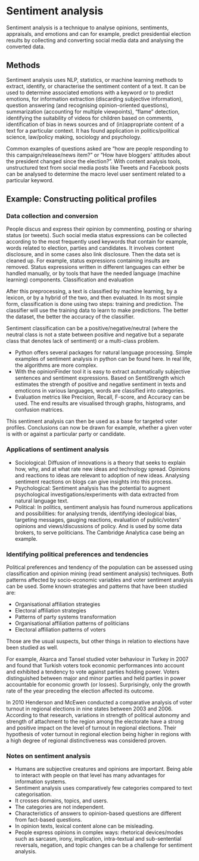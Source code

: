 # Sentiment analysis

Sentiment analysis is a technique to analyse opinions, sentiments, appraisals, and emotions and can for example, predict presidential election results by collecting and converting social media data and analysing the converted data.

## Methods
Sentiment analysis uses NLP, statistics, or machine learning methods to extract, identify, or characterise the sentiment content of a text. It can be used to determine associated emotions with a keyword or to predict emotions, for information extraction (discarding subjective information), question answering (and recognising opinion-oriented questions), summarization (accounting for multiple viewpoints), “flame” detection, identifying the suitability of videos for children based on comments, identification of bias in news sources and of (in)appropriate content of a text for a particular context. It has found application in politics/political science, law/policy making, sociology and psychology.

Common examples of questions asked are “how are people responding to this campaign/release/news item?” or “How have bloggers' attitudes about the president changed since the election?”. With content analysis tools, unstructured text from social media posts like Tweets and Facebook posts can be analysed to determine the macro level user sentiment related to a particular keyword.

## Example: Constructing political profiles

### Data collection and conversion

People discus and express their opinion by commenting, posting or sharing status (or tweets). Such social media status expressions can be collected according to the most frequently used keywords that contain for example, words related to election, parties and candidates. It involves content disclosure, and in some cases also link disclosure. Then the data set is cleaned up. For example, status expressions containing insults are removed. Status expressions written in different languages can either be handled manually, or by tools that have the needed language (machine learning) components.
Classification and evaluation

After this preprocessing, a text is classified by machine learning, by a lexicon, or by a hybrid of the two, and then evaluated. In its most simple form, classification is done using two steps: training and prediction. The classifier will use the training data to learn to make predictions. The better the dataset, the better the accuracy of the classifier.

Sentiment classification can be a positive/negative/neutral (where the neutral class is not a state between positive and negative but a separate class that denotes lack of sentiment) or a multi-class problem.

* Python offers several packages for natural language processing. Simple examples of sentiment analysis in python can be found here. In real life, the algorithms are more complex.
* With the opinionFinder tool it is easy to extract automatically subjective sentences and sentiment expressions. Based on SentiStrength which estimates the strength of positive and negative sentiment in texts and emoticons in various languages, words are classified into categories.
* Evaluation metrics like Precision, Recall, F-score, and Accuracy can be used. The end results are visualised through graphs, histograms, and confusion matrices.

This sentiment analysis can then be used as a base for targeted voter profiles. Conclusions can now be drawn for example, whether a given voter is with or against a particular party or candidate.

### Applications of sentiment analysis

* Sociological: Diffusion of innovations is a theory that seeks to explain how, why, and at what rate new ideas and technology spread. Opinions and reactions to ideas are relevant to adoption of new ideas. Analysing sentiment reactions on blogs can give insights into this process.
* Psychological: Sentiment analysis has the potential to augment psychological investigations/experiments with data extracted from natural language text.
* Political: In politics, sentiment analysis has found numerous applications and possibilities: for analysing trends, identifying ideological bias, targeting messages, gauging reactions, evaluation of public/voters' opinions and views/discussions of policy. And is used by some data brokers, to serve politicians. The Cambridge Analytica case being an example.

### Identifying political preferences and tendencies

Political preferences and tendency of the population can be assessed using classification and opinion mining (read sentiment analysis) techniques. Both patterns affected by socio-economic variables and voter sentiment analysis can be used. Some known strategies and patterns that have been studied are:

* Organisational affiliation strategies
* Electoral affiliation strategies
* Patterns of party systems transformation
* Organisational affiliation patterns of politicians
* Electoral affiliation patterns of voters

Those are the usual suspects, but other things in relation to elections have been studied as well.

For example, Akarca and Tansel studied voter behaviour in Turkey in 2007 and found that Turkish voters took economic performances into account and exhibited a tendency to vote against parties holding power. Voters distinguished between major and minor parties and held parties in power accountable for economic growth (or losses). Surprisingly, only the growth rate of the year preceding the election affected its outcome.

In 2010 Henderson and McEwen conducted a comparative analysis of voter turnout in regional elections in nine states between 2003 and 2006. According to that research, variations in strength of political autonomy and strength of attachment to the region among the electorate have a strong and positive impact on the level of turnout in regional elections. Their hypothesis of voter turnout in regional election being higher in regions with a high degree of regional distinctiveness was considered proven.

### Notes on sentiment analysis

* Humans are subjective creatures and opinions are important. Being able to interact with people on that level has many advantages for information systems.
* Sentiment analysis uses comparatively few categories compared to text categorisation.
* It crosses domains, topics, and users.
* The categories are not independent.
* Characteristics of answers to opinion-based questions are different from fact-based questions.
* In opinion texts, lexical content alone can be misleading.
* People express opinions in complex ways: rhetorical devices/modes such as sarcasm, irony, implication, intra-textual and sub-sentential reversals, negation, and topic changes can be a challenge for sentiment analysis.


